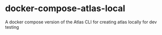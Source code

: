 # docker-compose-atlas-local
A docker compose version of the Atlas CLI for creating atlas locally for dev testing
